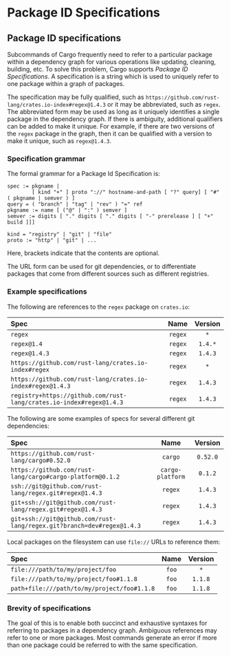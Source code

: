 # Package ID Specifications

## Package ID specifications

Subcommands of Cargo frequently need to refer to a particular package within a
dependency graph for various operations like updating, cleaning, building, etc.
To solve this problem, Cargo supports *Package ID Specifications*. A specification
is a string which is used to uniquely refer to one package within a graph of
packages.

The specification may be fully qualified, such as
`https://github.com/rust-lang/crates.io-index#regex@1.4.3` or it may be
abbreviated, such as `regex`. The abbreviated form may be used as long as it
uniquely identifies a single package in the dependency graph. If there is
ambiguity, additional qualifiers can be added to make it unique. For example,
if there are two versions of the `regex` package in the graph, then it can be
qualified with a version to make it unique, such as `regex@1.4.3`.

### Specification grammar

The formal grammar for a Package Id Specification is:

```notrust
spec := pkgname |
        [ kind "+" ] proto "://" hostname-and-path [ "?" query] [ "#" ( pkgname | semver ) ]
query = ( "branch" | "tag" | "rev" ) "=" ref
pkgname := name [ ("@" | ":" ) semver ]
semver := digits [ "." digits [ "." digits [ "-" prerelease ] [ "+" build ]]]

kind = "registry" | "git" | "file"
proto := "http" | "git" | ...
```

Here, brackets indicate that the contents are optional.

The URL form can be used for git dependencies, or to differentiate packages
that come from different sources such as different registries.

### Example specifications

The following are references to the `regex` package on `crates.io`:

| Spec                                                              | Name    | Version |
|:------------------------------------------------------------------|:-------:|:-------:|
| `regex`                                                           | `regex` | `*`     |
| `regex@1.4`                                                       | `regex` | `1.4.*` |
| `regex@1.4.3`                                                     | `regex` | `1.4.3` |
| `https://github.com/rust-lang/crates.io-index#regex`              | `regex` | `*`     |
| `https://github.com/rust-lang/crates.io-index#regex@1.4.3`        | `regex` | `1.4.3` |
| `registry+https://github.com/rust-lang/crates.io-index#regex@1.4.3` | `regex` | `1.4.3` |

The following are some examples of specs for several different git dependencies:

| Spec                                                       | Name             | Version  |
|:-----------------------------------------------------------|:----------------:|:--------:|
| `https://github.com/rust-lang/cargo#0.52.0`                | `cargo`          | `0.52.0` |
| `https://github.com/rust-lang/cargo#cargo-platform@0.1.2`  | <nobr>`cargo-platform`</nobr> | `0.1.2`  |
| `ssh://git@github.com/rust-lang/regex.git#regex@1.4.3`     | `regex`          | `1.4.3`  |
| `git+ssh://git@github.com/rust-lang/regex.git#regex@1.4.3` | `regex`          | `1.4.3`  |
| `git+ssh://git@github.com/rust-lang/regex.git?branch=dev#regex@1.4.3` | `regex`          | `1.4.3`  |

Local packages on the filesystem can use `file://` URLs to reference them:

| Spec                                        | Name  | Version |
|:--------------------------------------------|:-----:|:-------:|
| `file:///path/to/my/project/foo`            | `foo` | `*`     |
| `file:///path/to/my/project/foo#1.1.8`      | `foo` | `1.1.8` |
| `path+file:///path/to/my/project/foo#1.1.8` | `foo` | `1.1.8` |

### Brevity of specifications

The goal of this is to enable both succinct and exhaustive syntaxes for
referring to packages in a dependency graph. Ambiguous references may refer to
one or more packages. Most commands generate an error if more than one package
could be referred to with the same specification.
